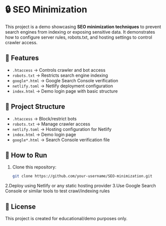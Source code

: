# 🔒 SEO Minimization  

This project is a demo showcasing **SEO minimization techniques** to prevent search engines from indexing or exposing sensitive data. It demonstrates how to configure server rules, robots.txt, and hosting settings to control crawler access.  

## 📌 Features  
- `.htaccess` → Controls crawler and bot access  
- `robots.txt` → Restricts search engine indexing  
- `google*.html` → Google Search Console verification  
- `netlify.toml` → Netlify deployment configuration  
- `index.html` → Demo login page with basic structure  

## 📂 Project Structure  
- `.htaccess` → Block/restrict bots  
- `robots.txt` → Manage crawler access  
- `netlify.toml` → Hosting configuration for Netlify  
- `index.html` → Demo login page  
- `google*.html` → Search Console verification file  

## 🚀 How to Run  
1. Clone this repository:  
   ```bash
   git clone https://github.com/your-username/SEO-minimization.git
2.Deploy using Netlify or any static hosting provider
3.Use Google Search Console or similar tools to test crawl/indexing rules

## 📜 License
This project is created for educational/demo purposes only.
